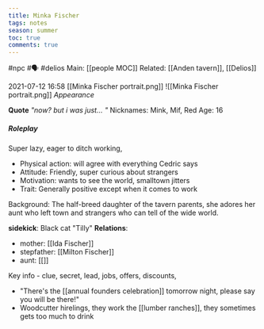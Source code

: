 ---title: Minka Fischertags: notesseason: summertoc: truecomments: true---
#npc  #🗣 #delios 
Main: [[people MOC]]
Related: [[Anden tavern]], [[Delios]]

2021-07-12
16:58
[[Minka Fischer portrait.png]]
![[Minka Fischer portrait.png]]
*Appearance*

**Quote** *"now? but i was just... "*
Nicknames: Mink, Mif, Red
Age: 16

##### Roleplay
Super lazy, eager to ditch working,
-   Physical action: will agree with everything Cedric says
-   Attitude: Friendly, super curious about strangers
-   Motivation: wants to see the world, smalltown jitters
-   Trait: Generally positive except when it comes to work

Background: The half-breed daughter of the tavern parents, she adores her aunt who left town and strangers who can tell of the wide world.

**sidekick**: Black cat "Tilly"
**Relations**: 
-	mother: [[Ida Fischer]]
-	stepfather: [[Milton Fischer]]
-	aunt: [[]]

Key info - clue, secret, lead, jobs, offers, discounts,
-   "There's the [[annual founders celebration]] tomorrow night, please say you will be there!"
-   Woodcutter hirelings, they work the [[lumber ranches]], they sometimes gets too much to drink
